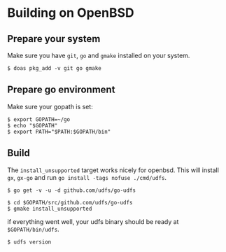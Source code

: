 # Building on OpenBSD

## Prepare your system

Make sure you have `git`, `go` and `gmake` installed on your system.

```
$ doas pkg_add -v git go gmake
```

## Prepare go environment

Make sure your gopath is set:

```
$ export GOPATH=~/go
$ echo "$GOPATH"
$ export PATH="$PATH:$GOPATH/bin"
```

## Build

The `install_unsupported` target works nicely for openbsd. This will install
`gx`, `gx-go` and run `go install -tags nofuse ./cmd/udfs`.

```
$ go get -v -u -d github.com/udfs/go-udfs

$ cd $GOPATH/src/github.com/udfs/go-udfs
$ gmake install_unsupported
```

if everything went well, your udfs binary should be ready at `$GOPATH/bin/udfs`.

```
$ udfs version
```
